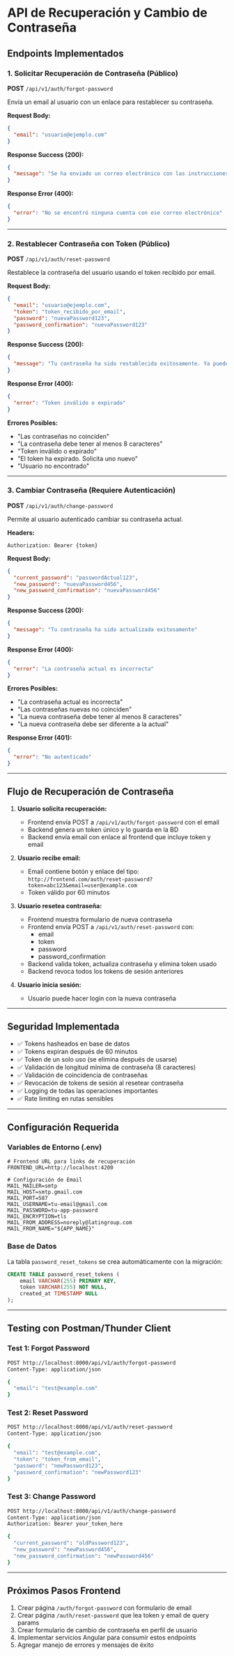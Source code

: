 # API de Recuperación y Cambio de Contraseña

## Endpoints Implementados

### 1. Solicitar Recuperación de Contraseña (Público)
**POST** `/api/v1/auth/forgot-password`

Envía un email al usuario con un enlace para restablecer su contraseña.

**Request Body:**
```json
{
  "email": "usuario@ejemplo.com"
}
```

**Response Success (200):**
```json
{
  "message": "Se ha enviado un correo electrónico con las instrucciones para restablecer tu contraseña"
}
```

**Response Error (400):**
```json
{
  "error": "No se encontró ninguna cuenta con ese correo electrónico"
}
```

---

### 2. Restablecer Contraseña con Token (Público)
**POST** `/api/v1/auth/reset-password`

Restablece la contraseña del usuario usando el token recibido por email.

**Request Body:**
```json
{
  "email": "usuario@ejemplo.com",
  "token": "token_recibido_por_email",
  "password": "nuevaPassword123",
  "password_confirmation": "nuevaPassword123"
}
```

**Response Success (200):**
```json
{
  "message": "Tu contraseña ha sido restablecida exitosamente. Ya puedes iniciar sesión con tu nueva contraseña"
}
```

**Response Error (400):**
```json
{
  "error": "Token inválido o expirado"
}
```

**Errores Posibles:**
- "Las contraseñas no coinciden"
- "La contraseña debe tener al menos 8 caracteres"
- "Token inválido o expirado"
- "El token ha expirado. Solicita uno nuevo"
- "Usuario no encontrado"

---

### 3. Cambiar Contraseña (Requiere Autenticación)
**POST** `/api/v1/auth/change-password`

Permite al usuario autenticado cambiar su contraseña actual.

**Headers:**
```
Authorization: Bearer {token}
```

**Request Body:**
```json
{
  "current_password": "passwordActual123",
  "new_password": "nuevaPassword456",
  "new_password_confirmation": "nuevaPassword456"
}
```

**Response Success (200):**
```json
{
  "message": "Tu contraseña ha sido actualizada exitosamente"
}
```

**Response Error (400):**
```json
{
  "error": "La contraseña actual es incorrecta"
}
```

**Errores Posibles:**
- "La contraseña actual es incorrecta"
- "Las contraseñas nuevas no coinciden"
- "La nueva contraseña debe tener al menos 8 caracteres"
- "La nueva contraseña debe ser diferente a la actual"

**Response Error (401):**
```json
{
  "error": "No autenticado"
}
```

---

## Flujo de Recuperación de Contraseña

1. **Usuario solicita recuperación:**
   - Frontend envía POST a `/api/v1/auth/forgot-password` con el email
   - Backend genera un token único y lo guarda en la BD
   - Backend envía email con enlace al frontend que incluye token y email

2. **Usuario recibe email:**
   - Email contiene botón y enlace del tipo:
     `http://frontend.com/auth/reset-password?token=abc123&email=user@example.com`
   - Token válido por 60 minutos

3. **Usuario resetea contraseña:**
   - Frontend muestra formulario de nueva contraseña
   - Frontend envía POST a `/api/v1/auth/reset-password` con:
     - email
     - token
     - password
     - password_confirmation
   - Backend valida token, actualiza contraseña y elimina token usado
   - Backend revoca todos los tokens de sesión anteriores

4. **Usuario inicia sesión:**
   - Usuario puede hacer login con la nueva contraseña

---

## Seguridad Implementada

- ✅ Tokens hasheados en base de datos
- ✅ Tokens expiran después de 60 minutos
- ✅ Token de un solo uso (se elimina después de usarse)
- ✅ Validación de longitud mínima de contraseña (8 caracteres)
- ✅ Validación de coincidencia de contraseñas
- ✅ Revocación de tokens de sesión al resetear contraseña
- ✅ Logging de todas las operaciones importantes
- ✅ Rate limiting en rutas sensibles

---

## Configuración Requerida

### Variables de Entorno (.env)

```env
# Frontend URL para links de recuperación
FRONTEND_URL=http://localhost:4200

# Configuración de Email
MAIL_MAILER=smtp
MAIL_HOST=smtp.gmail.com
MAIL_PORT=587
MAIL_USERNAME=tu-email@gmail.com
MAIL_PASSWORD=tu-app-password
MAIL_ENCRYPTION=tls
MAIL_FROM_ADDRESS=noreply@latingroup.com
MAIL_FROM_NAME="${APP_NAME}"
```

### Base de Datos

La tabla `password_reset_tokens` se crea automáticamente con la migración:

```sql
CREATE TABLE password_reset_tokens (
    email VARCHAR(255) PRIMARY KEY,
    token VARCHAR(255) NOT NULL,
    created_at TIMESTAMP NULL
);
```

---

## Testing con Postman/Thunder Client

### Test 1: Forgot Password
```bash
POST http://localhost:8000/api/v1/auth/forgot-password
Content-Type: application/json

{
  "email": "test@example.com"
}
```

### Test 2: Reset Password
```bash
POST http://localhost:8000/api/v1/auth/reset-password
Content-Type: application/json

{
  "email": "test@example.com",
  "token": "token_from_email",
  "password": "newPassword123",
  "password_confirmation": "newPassword123"
}
```

### Test 3: Change Password
```bash
POST http://localhost:8000/api/v1/auth/change-password
Content-Type: application/json
Authorization: Bearer your_token_here

{
  "current_password": "oldPassword123",
  "new_password": "newPassword456",
  "new_password_confirmation": "newPassword456"
}
```

---

## Próximos Pasos Frontend

1. Crear página `/auth/forgot-password` con formulario de email
2. Crear página `/auth/reset-password` que lea token y email de query params
3. Crear formulario de cambio de contraseña en perfil de usuario
4. Implementar servicios Angular para consumir estos endpoints
5. Agregar manejo de errores y mensajes de éxito
